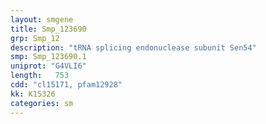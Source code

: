 ```yaml
---
layout: smgene
title: Smp_123690
grp: Smp_12
description: "tRNA splicing endonuclease subunit Sen54"
smp: Smp_123690.1
uniprot: "G4VLI6"
length:   753
cdd: "cl15171, pfam12928"
kk: K15326
categories: sm
---
```

